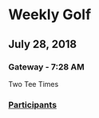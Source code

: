 # Weekly Golf  
## July 28, 2018  
### Gateway - 7:28 AM
Two Tee Times  




### [Participants](https://github.com/eesparty/WeeklyGolf/projects/1)
